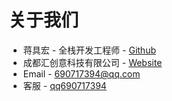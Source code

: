 # 关于我们

* 蒋具宏 - 全栈开发工程师 - [Github](https://github.com/JiangJuHong)
* 成都汇创意科技有限公司 - [Website](https://www.huic.top)
* Email - [690717394@qq.com](mailto:690717394@qq.com)
* 客服 - [qq690717394](http://wpa.qq.com/msgrd?v=3&uin=690717394&site=qq&menu=yes)
